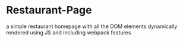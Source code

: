 # Restaurant-Page
a simple restaurant homepage with all the DOM elements dynamically rendered using JS and including webpack features
